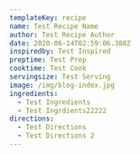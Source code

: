 ```yaml
---
templateKey: recipe
name: Test Recipe Name
author: Test Recipe Author
date: 2020-06-14T02:59:06.388Z
inspiredby: Test Inspired
preptime: Test Prep
cooktime: Test Cook
servingsize: Test Serving
image: /img/blog-index.jpg
ingredients:
  - Test Ingredients
  - Test Ingrdients22222
directions:
  - Test Directions
  - Test Directions 2
---
```

